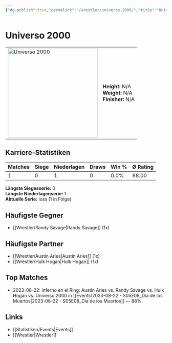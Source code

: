```yaml
---
{"dg-publish":true,"permalink":"/wrestler/universo-2000/","title":"Universo 2000","tags":["wrestler"],"noteIcon":""}
---
```



# Universo 2000

<table>
        <tr>
        <td><img src="https://github.com/CptSpaulding1980/choke-slam-wrestling/releases/download/images/Universo_2000.png" width="280" alt="Universo 2000"></td>
        <td>
        <b>Height:</b> N/A<br>
        <b>Weight:</b> N/A<br>
        <b>Finisher:</b> N/A<br>
        </td>
        </tr>
        </table>
        
## Karriere-Statistiken

| Matches | Siege | Niederlagen | Draws | Win % | Ø Rating |
|---------|-------|-------------|-------|-------|-----------|
| 1 | 0 | 1 | 0 | 0.0% | 88.00 |

**Längste Siegesserie:** 0<br>**Längste Niederlagenserie:** 1<br>**Aktuelle Serie:** loss (1 in Folge)


## Häufigste Gegner
- [[Wrestler/Randy Savage\|Randy Savage]] (1x)

## Häufigste Partner
- [[Wrestler/Austin Aries\|Austin Aries]] (1x)
- [[Wrestler/Hulk Hogan\|Hulk Hogan]] (1x)

## Top Matches
- 2023-08-22: Inferno en el Ring: Austin Aries vs. Randy Savage vs. Hulk Hogan vs. Universo 2000 in [[Events/2023-08-22 - S05E08_Dia de los Muertos\|2023-08-22 - S05E08_Dia de los Muertos]] — 88%

## Links
- [[Statistiken/Events\|Events]]
- [[Wrestler\|Wrestler]]
